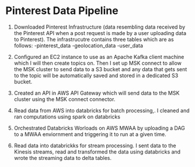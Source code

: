 # Pinterest Data Pipeline

1. Downloaded Pinterest Infrastructure (data resembling data received by the Pinterest API when a post request is made by a user uploading data to Pinterest). The infrastrucutre contains three tables which are as follows:
    -pinterest_data
    -geolocation_data
    -user_data
2. Configured an EC2 instance to use as an Apache Kafka client machine which I will then create topics on. Then I set up MSK connect to allow the MSK cluster to send data to a S3 bucket and any data that gets sent to the topic will be automatically saved and stored in a dedicated S3 bucket.

3. Created an API in AWS API Gateway which will send data to the MSK cluster using the MSK connect connector.

4. Read data from AWS into databricks for batch processing,. I cleaned and ran computations using spark on databricks

5. Orchestrated Databricks Worloads on AWS MWAA by uploading a DAG to a MWAA enviornment and triggering it to run at a given time. 

6. Read data into databrickks for stream processing. I sent data to the Kinesis streams, read and transformed the data using databricks and wrote the streaming data to delta tables.